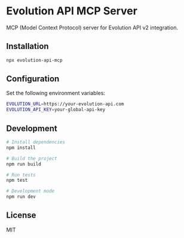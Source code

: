 # Evolution API MCP Server

MCP (Model Context Protocol) server for Evolution API v2 integration.

## Installation

```bash
npx evolution-api-mcp
```

## Configuration

Set the following environment variables:

```bash
EVOLUTION_URL=https://your-evolution-api.com
EVOLUTION_API_KEY=your-global-api-key
```

## Development

```bash
# Install dependencies
npm install

# Build the project
npm run build

# Run tests
npm test

# Development mode
npm run dev
```

## License

MIT